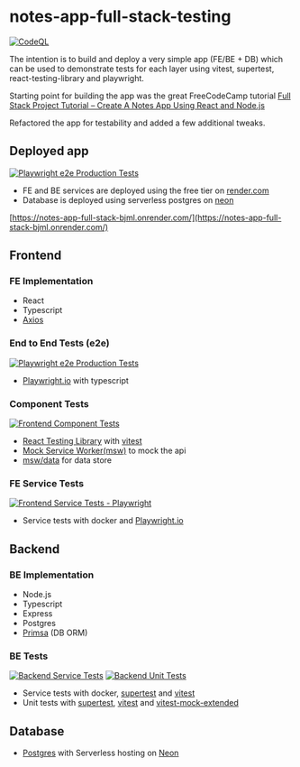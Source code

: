 # notes-app-full-stack-testing
[![CodeQL](https://github.com/helloitsdave/notes-app/actions/workflows/codeql.yml/badge.svg)](https://github.com/helloitsdave/notes-app/actions/workflows/codeql.yml)

The intention is to build and deploy a very simple app (FE/BE + DB) which can be used to demonstrate tests for each layer using vitest, supertest, react-testing-library and playwright.

Starting point for building the app was the great FreeCodeCamp tutorial [Full Stack Project Tutorial – Create A Notes App Using React and Node.js](https://www.freecodecamp.org/news/full-stack-project-tutorial-create-a-notes-app-using-react-and-node-js/)

Refactored the app for testability and added a few additional tweaks.

## Deployed app
[![Playwright e2e Production Tests](https://github.com/helloitsdave/notes-app-full-stack-testing/actions/workflows/playwright-production-tests.yml/badge.svg)](https://github.com/helloitsdave/notes-app-full-stack-testing/actions/workflows/playwright-production-tests.yml)

- FE and BE services are deployed using the free tier on [render.com](https://render.com/)
- Database is deployed using serverless postgres on [neon](https://neon.tech/)

[https://notes-app-full-stack-bjml.onrender.com/](https://notes-app-full-stack-bjml.onrender.com/)

## Frontend

### FE Implementation

- React
- Typescript
- [Axios](https://axios-http.com/docs/intro)

### End to End Tests (e2e)
[![Playwright e2e Production Tests](https://github.com/helloitsdave/notes-app-full-stack-testing/actions/workflows/playwright-production-tests.yml/badge.svg)](https://github.com/helloitsdave/notes-app-full-stack-testing/actions/workflows/playwright-production-tests.yml)

- [Playwright.io](https://playwright.dev/) with typescript

### Component Tests
[![Frontend Component Tests](https://github.com/helloitsdave/notes-app-full-stack-testing/actions/workflows/frontend-component-tests.yml/badge.svg)](https://github.com/helloitsdave/notes-app-full-stack-testing/actions/workflows/frontend-component-tests.yml)

- [React Testing Library](https://testing-library.com/docs/react-testing-library/intro/) with [vitest](https://vitest.dev/)
- [Mock Service Worker(msw)](https://mswjs.io/) to mock the api
- [msw/data](https://github.com/mswjs/data) for data store

### FE Service Tests
[![Frontend Service Tests - Playwright](https://github.com/helloitsdave/notes-app-full-stack-testing/actions/workflows/frontend-service-tests.yml/badge.svg)](https://github.com/helloitsdave/notes-app-full-stack-testing/actions/workflows/frontend-service-tests.yml)

- Service tests with docker and [Playwright.io](https://playwright.dev/)

## Backend

### BE Implementation

- Node.js
- Typescript
- Express
- Postgres
- [Primsa](https://www.prisma.io/) (DB ORM)

### BE Tests
[![Backend Service Tests](https://github.com/helloitsdave/notes-app-full-stack-testing/actions/workflows/backend-service-tests.yml/badge.svg)](https://github.com/helloitsdave/notes-app-full-stack-testing/actions/workflows/backend-service-tests.yml)
[![Backend Unit Tests](https://github.com/helloitsdave/notes-app-full-stack-testing/actions/workflows/backend-unit-tests.yml/badge.svg)](https://github.com/helloitsdave/notes-app-full-stack-testing/actions/workflows/backend-unit-tests.yml)

- Service tests with docker, [supertest](https://github.com/ladjs/supertest) and [vitest](https://vitest.dev/)
- Unit tests with [supertest](https://github.com/ladjs/supertest), [vitest](https://vitest.dev/) and [vitest-mock-extended](https://github.com/eratio08/vitest-mock-extended)

## Database

- [Postgres](https://www.postgresql.org/) with Serverless hosting on [Neon](https://neon.tech/)

